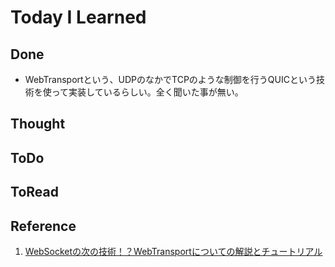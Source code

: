 # Today I Learned

## Done
- WebTransportという、UDPのなかでTCPのような制御を行うQUICという技術を使って実装しているらしい。全く聞いた事が無い。

## Thought

## ToDo

## ToRead

## Reference
1. [WebSocketの次の技術！？WebTransportについての解説とチュートリアル](https://qiita.com/yuki_uchida/items/d9de148bb2ee418563cf)
